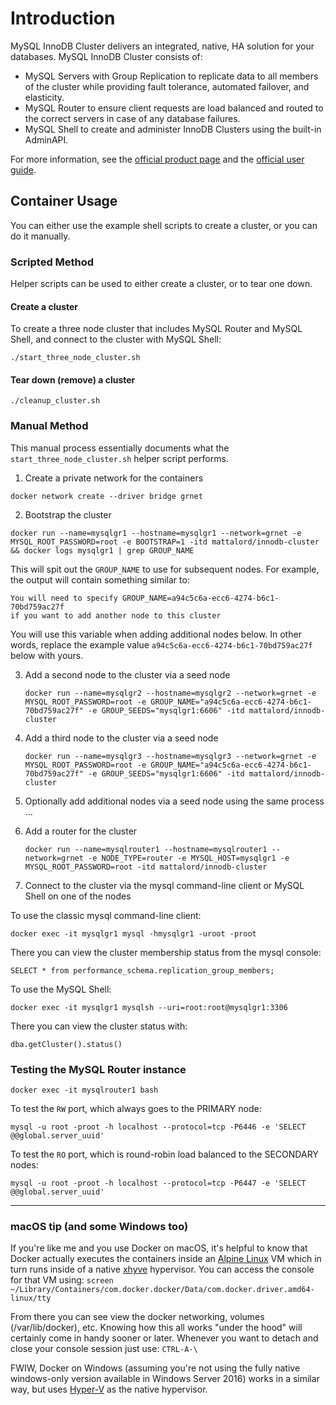 # Introduction

MySQL InnoDB Cluster delivers an integrated, native, HA solution for your databases. MySQL InnoDB Cluster consists of:
 * MySQL Servers with Group Replication to replicate data to all members of the cluster while providing fault tolerance, automated failover, and elasticity.
 * MySQL Router to ensure client requests are load balanced and routed to the correct servers in case of any database failures.
 * MySQL Shell to create and administer InnoDB Clusters using the built-in AdminAPI.

For more information, see the [official product page](https://www.mysql.com/products/enterprise/high_availability.html) and the [official user guide](https://dev.mysql.com/doc/refman/5.7/en/mysql-innodb-cluster-userguide.html). 

## Container Usage

You can either use the example shell scripts to create a cluster, or you can do it manually.

### Scripted Method

Helper scripts can be used to either create a cluster, or to tear one down.

#### Create a cluster

To create a three node cluster that includes MySQL Router and MySQL Shell, and connect to the cluster with MySQL Shell:

  ```./start_three_node_cluster.sh```

#### Tear down (remove) a cluster

  ```./cleanup_cluster.sh```

### Manual Method
This manual process essentially documents what the `start_three_node_cluster.sh` helper script performs.

1. Create a private network for the containers

  ```
  docker network create --driver bridge grnet
  ```

2. Bootstrap the cluster

  ```
  docker run --name=mysqlgr1 --hostname=mysqlgr1 --network=grnet -e MYSQL_ROOT_PASSWORD=root -e BOOTSTRAP=1 -itd mattalord/innodb-cluster && docker logs mysqlgr1 | grep GROUP_NAME
  ```

  This will spit out the `GROUP_NAME` to use for subsequent nodes. For example,
  the output will contain something similar to:

  ```
  You will need to specify GROUP_NAME=a94c5c6a-ecc6-4274-b6c1-70bd759ac27f 
  if you want to add another node to this cluster
  ```

  You will use this variable when adding additional nodes below. In other words, replace the example value `a94c5c6a-ecc6-4274-b6c1-70bd759ac27f` below with yours.

3. Add a second node to the cluster via a seed node

   ```
   docker run --name=mysqlgr2 --hostname=mysqlgr2 --network=grnet -e MYSQL_ROOT_PASSWORD=root -e GROUP_NAME="a94c5c6a-ecc6-4274-b6c1-70bd759ac27f" -e GROUP_SEEDS="mysqlgr1:6606" -itd mattalord/innodb-cluster
   ```

4. Add a third node to the cluster via a seed node

   ```
   docker run --name=mysqlgr3 --hostname=mysqlgr3 --network=grnet -e MYSQL_ROOT_PASSWORD=root -e GROUP_NAME="a94c5c6a-ecc6-4274-b6c1-70bd759ac27f" -e GROUP_SEEDS="mysqlgr1:6606" -itd mattalord/innodb-cluster
   ```

5. Optionally add additional nodes via a seed node using the same process ...

6. Add a router for the cluster 

   ```
   docker run --name=mysqlrouter1 --hostname=mysqlrouter1 --network=grnet -e NODE_TYPE=router -e MYSQL_HOST=mysqlgr1 -e MYSQL_ROOT_PASSWORD=root -itd mattalord/innodb-cluster
   ```

7. Connect to the cluster via the mysql command-line client or MySQL Shell on one of the nodes

  To use the classic mysql command-line client:

  ```docker exec -it mysqlgr1 mysql -hmysqlgr1 -uroot -proot```

  There you can view the cluster membership status from the mysql console:

  ```SELECT * from performance_schema.replication_group_members;```

  To use the MySQL Shell:

  ```docker exec -it mysqlgr1 mysqlsh --uri=root:root@mysqlgr1:3306```

  There you can view the cluster status with:

  ```dba.getCluster().status()```

### Testing the MySQL Router instance

  ```docker exec -it mysqlrouter1 bash```

To test the `RW` port, which always goes to the PRIMARY node:

  ```mysql -u root -proot -h localhost --protocol=tcp -P6446 -e 'SELECT @@global.server_uuid'```

To test the `RO` port, which is round-robin load balanced to the SECONDARY nodes:

  ```mysql -u root -proot -h localhost --protocol=tcp -P6447 -e 'SELECT @@global.server_uuid'```

---

### macOS tip (and some Windows too)
  If you're like me and you use Docker on macOS, it's helpful to know that Docker actually executes the containers inside an [Alpine Linux](https://alpinelinux.org) VM which in turn runs inside of a native [xhyve](http://www.pagetable.com/?p=831) hypervisor. You can access the console for that VM using:
  ```screen ~/Library/Containers/com.docker.docker/Data/com.docker.driver.amd64-linux/tty```

From there you can see view the docker networking, volumes (/var/lib/docker), etc. Knowing how this all works "under the hood" will certainly come in handy sooner or later. Whenever you want to detach and close your console session just use: ``CTRL-A-\``

FWIW, Docker on Windows (assuming you're not using the fully native windows-only version available in Windows Server 2016) works in a similar way, but uses [Hyper-V](https://en.wikipedia.org/wiki/Hyper-V) as the native hypervisor.
